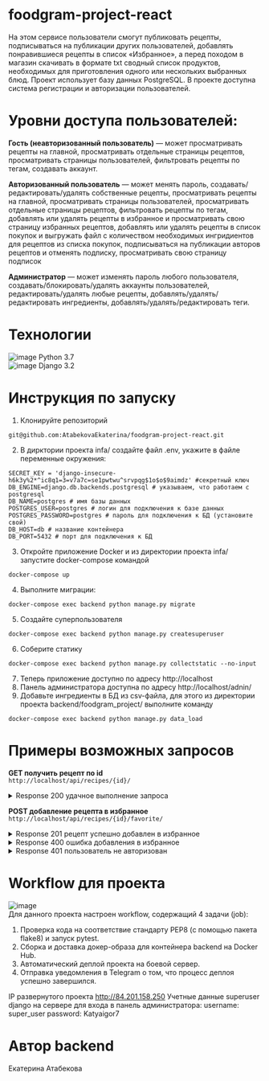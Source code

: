# foodgram-project-react
На этом сервисе пользователи смогут публиковать рецепты, подписываться на публикации других пользователей, добавлять понравившиеся рецепты в список «Избранное», а перед походом в магазин скачивать в формате txt сводный список продуктов, необходимых для приготовления одного или нескольких выбранных блюд. Проект использует базу данных PostgreSQL. В проекте доступна система регистрации и авторизации пользователей.


# Уровни доступа пользователей:
**Гость (неавторизованный пользователь)** — может просматривать рецепты на главной, просматривать отдельные страницы рецептов, просматривать страницы пользователей, фильтровать рецепты по тегам, создавать аккаунт.

**Авторизованный пользователь** — может менять пароль, создавать/редактировать/удалять
собственные рецепты, просматривать рецепты на главной, просматривать страницы пользователей, просматривать отдельные страницы рецептов, фильтровать рецепты по тегам, добавлять или удалять рецепты в избранное и просматривать свою страницу избранных рецептов, добавлять или удалять рецепты в список покупок и выгружать файл с количеством необходимых ингридиентов для рецептов из списка покупок, подписываться на публикации авторов рецептов и отменять подписку, просматривать свою страницу подписок

**Администратор** — может изменять пароль любого пользователя, создавать/блокировать/удалять аккаунты пользователей, редактировать/удалять любые рецепты, добавлять/удалять/редактировать ингредиенты, добавлять/удалять/редактировать теги.


# Технологии
![image](https://img.shields.io/badge/Python-FFD43B?style=for-the-badge&logo=python&logoColor=blue) Python 3.7<br/>
![image](https://img.shields.io/badge/Django-092E20?style=for-the-badge&logo=django&logoColor=green) Django 3.2


# Инструкция по запуску
1. Клонируйте репозиторий 
```
git@github.com:AtabekovaEkaterina/foodgram-project-react.git
```
2. В дирктории проекта infa/ создайте файл .env, укажите в файле переменные окружения:
```
SECRET_KEY = 'django-insecure-h6k3y%2*^ic8q1=3=v7a7c=se1pwtwu^srvpqg$1o$o$9aimdz' #секретный ключ
DB_ENGINE=django.db.backends.postgresql # указываем, что работаем с postgresql
DB_NAME=postgres # имя базы данных
POSTGRES_USER=postgres # логин для подключения к базе данных
POSTGRES_PASSWORD=postgres # пароль для подключения к БД (установите свой)
DB_HOST=db # название контейнера
DB_PORT=5432 # порт для подключения к БД
```
3. Откройте приложение Docker и из директории проекта infa/ запустите docker-compose командой
```
docker-compose up
```
4. Выполните миграции: 
```
docker-compose exec backend python manage.py migrate
```
5. Создайте суперпользователя 
```
docker-compose exec backend python manage.py createsuperuser
```
6. Соберите статику
```
docker-compose exec backend python manage.py collectstatic --no-input
```
7. Теперь приложение доступно по адресу http://localhost
8. Панель администратора доступна по адресу http://localhost/adnin/
9. Добавьте ингредиенты в БД из csv-файла, для этого из директории проекта backend/foodgram_project/ выполните команду
```
docker-compose exec backend python manage.py data_load
```


# Примеры возможных запросов
**GET получить рецепт по id**<br>
`http://localhost/api/recipes/{id}/`
<details><summary>Response 200 удачное выполнение запроса</summary>
{<br>
  "id": 0,<br>
  "tags": [<br>
    {<br>
      "id": 0,<br>
      "name": "Завтрак",<br>
      "color": "#E26C2D",<br>
      "slug": "breakfast"<br>
    }<br>
  ],<br>
  "author": {<br>
    "email": "user@example.com",<br>
    "id": 0,<br>
    "username": "string",<br>
    "first_name": "Вася",<br>
    "last_name": "Пупкин",<br>
    "is_subscribed": false<br>
  },<br>
  "ingredients": [<br>
    {<br>
      "id": 0,<br>
      "name": "Картофель отварной",<br>
      "measurement_unit": "г",<br>
      "amount": 1<br>
    }<br>
  ],<br>
  "is_favorited": true,<br>
  "is_in_shopping_cart": true,<br>
  "name": "string",<br>
  "image": "http://foodgram.example.org/media/recipes/images/image.jpeg",<br>
  "text": "string",<br>
  "cooking_time": 1<br>
}
</details>

**POST добавление рецепта в избранное**<br>
`http://localhost/api/recipes/{id}/favorite/`
<details><summary>Response 201 рецепт уcпешно добавлен в избранное</summary>
{<br>
  "id": 0,<br>
  "name": "string",<br>
  "image": "http://foodgram.example.org/media/recipes/images/image.jpeg",<br>
  "cooking_time": 1<br>
}
</details>
<details><summary>Response 400 ошибка добавления в избранное</summary>
{<br>
"errors": "string"<br>
}
</details>
<details><summary>Response 401 пользователь не авторизован</summary>
{<br>
  "detail": "Учетные данные не были предоставлены."<br>
}
</details>


# Workflow для проекта
![image](https://github.com/AtabekovaEkaterina/foodgram-project-react/actions/workflows/foodgram_project.yml/badge.svg)<br/>
Для данного проекта настроен workflow, содержащий 4 задачи (job):
1. Проверка кода на соответствие стандарту PEP8 (с помощью пакета flake8) и запуск pytest.
2. Сборка и доставка докер-образа для контейнера backend на Docker Hub.
3. Автоматический деплой проекта на боевой сервер.
4. Отправка уведомления в Telegram о том, что процесс деплоя успешно завершился.

IP развернутого проекта http://84.201.158.250
Учетные данные superuser django на сервере для входа в панель администратора:
username: super_user
password: Katyaigor7

# Автор backend
Екатерина Атабекова<br>


